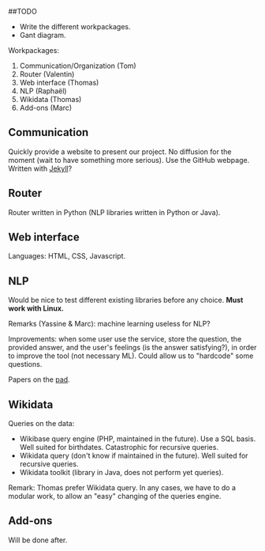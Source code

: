 ##TODO

* Write the different workpackages.
* Gant diagram.

Workpackages:

1.  Communication/Organization  (Tom)
2.  Router                      (Valentin)
3.  Web interface               (Thomas)
4.  NLP                         (Raphaël)
5.  Wikidata                    (Thomas)
6.  Add-ons                     (Marc)


## Communication

Quickly provide a website to present our project. No diffusion for the moment (wait to have something more serious). Use the GitHub webpage. Written with [Jekyll](https://github.com/jekyll/jekyll)?

## Router

Router written in Python (NLP libraries written in Python or Java).

## Web interface

Languages: HTML, CSS, Javascript.

## NLP

Would be nice to test different existing libraries before any choice. **Must work with Linux.**

Remarks (Yassine & Marc): machine learning useless for NLP?

Improvements: when some user use the service, store the question, the provided answer, and the user's feelings (is the answer satisfying?), in order to improve the tool (not necessary ML). Could allow us to "hardcode" some questions.

Papers on the [pad](http://pad.aliens-lyon.fr/p/ppp-nlp).

## Wikidata

Queries on the data:

*   Wikibase query engine (PHP, maintained in the future). Use a SQL basis. Well suited for birthdates. Catastrophic for recursive queries.
*   Wikidata query (don't know if maintained in the future). Well suited for recursive queries.
*   Wikidata toolkit (library in Java, does not perform yet queries).

Remark: Thomas prefer Wikidata query. In any cases, we have to do a modular work, to allow an "easy" changing of the queries engine.

## Add-ons

Will be done after.